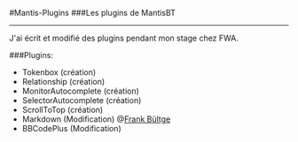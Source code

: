 #Mantis-Plugins
###Les plugins de MantisBT
***
J'ai écrit et modifié des plugins pendant mon stage chez FWA.

###Plugins:
* Tokenbox				(création)
* Relationship			(création)
* MonitorAutocomplete	(création)
* SelectorAutocomplete	(création)
* ScrollToTop			(création)
* Markdown 				(Modification) @[Frank Bültge](https://github.com/bueltge/Markdown-for-MantisBT)
* BBCodePlus			(Modification)